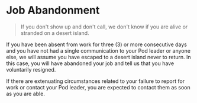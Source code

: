 # Job Abandonment

> If you don't show up and don't call, we don't know if you are alive or stranded on a desert island.


If you have been absent from work for three (3) or more consecutive days and you have not had a single communication to your Pod leader or anyone else, we will assume you have escaped to a desert island never to return.  In this case, you will have abandoned your job and tell us that you have voluntarily resigned.  

If there are extenuating circumstances related to your failure to report for work or contact your Pod leader, you are expected to contact them as soon as you are able.
 

 

